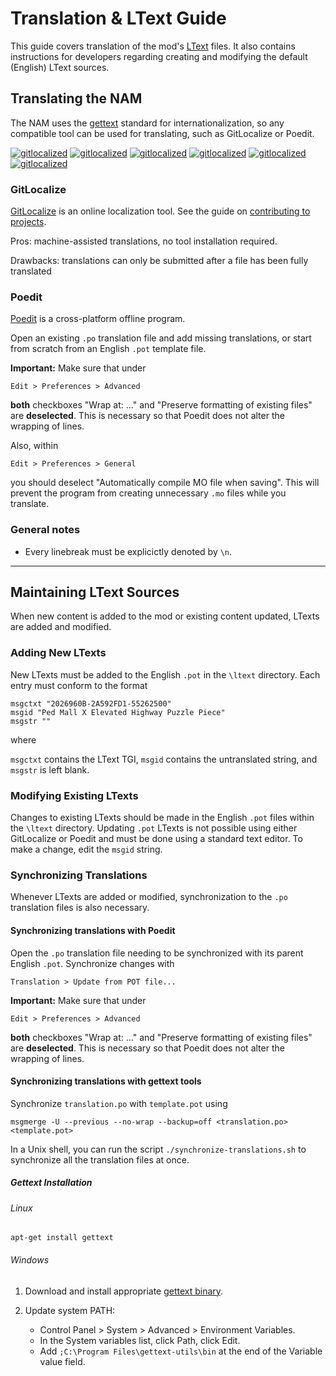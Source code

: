 # Translation & LText Guide

This guide covers translation of the mod's [LText](https://wiki.sc4devotion.com/index.php?title=LTEXT) files.  It also contains instructions for developers regarding creating and modifying the default (English) LText sources.

## Translating the NAM

The NAM uses the [gettext](https://en.wikipedia.org/wiki/Gettext) standard for internationalization,
so any compatible tool can be used for translating, such as GitLocalize or Poedit.

[![gitlocalized ](https://gitlocalize.com/repo/8339/de/badge.svg)](https://gitlocalize.com/repo/8339/de?utm_source=badge)
[![gitlocalized ](https://gitlocalize.com/repo/8339/es/badge.svg)](https://gitlocalize.com/repo/8339/es?utm_source=badge)
[![gitlocalized ](https://gitlocalize.com/repo/8339/fr/badge.svg)](https://gitlocalize.com/repo/8339/fr?utm_source=badge)
[![gitlocalized ](https://gitlocalize.com/repo/8339/it/badge.svg)](https://gitlocalize.com/repo/8339/it?utm_source=badge)
[![gitlocalized ](https://gitlocalize.com/repo/8339/ja/badge.svg)](https://gitlocalize.com/repo/8339/ja?utm_source=badge)
[![gitlocalized ](https://gitlocalize.com/repo/8339/nl/badge.svg)](https://gitlocalize.com/repo/8339/nl?utm_source=badge)

### GitLocalize

[GitLocalize](https://gitlocalize.com/repo/8339) is an online localization tool.  See the guide on [contributing to projects](https://docs.gitlocalize.com/how_to_contribute.html).

Pros: machine-assisted translations, no tool installation required.

Drawbacks: translations can only be submitted after a file has been fully translated

### Poedit

[Poedit](https://poedit.net/) is a cross-platform offline program.

Open an existing `.po` translation file and add missing translations,
or start from scratch from an English `.pot` template file.

**Important:** Make sure that under

    Edit > Preferences > Advanced

**both** checkboxes "Wrap at: …" and "Preserve formatting of existing files" are **deselected**.
This is necessary so that Poedit does not alter the wrapping of lines.

Also, within

    Edit > Preferences > General

you should deselect "Automatically compile MO file when saving".  This will prevent the program from creating unnecessary `.mo` files while you translate.

### General notes

- Every linebreak must be explicictly denoted by `\n`.

---

## Maintaining LText Sources

When new content is added to the mod or existing content updated, LTexts are added and modified.

### Adding New LTexts

New LTexts must be added to the English `.pot` in the `\ltext` directory.  Each entry must conform to the format

    msgctxt "2026960B-2A592FD1-55262500"
    msgid "Ped Mall X Elevated Highway Puzzle Piece"
    msgstr ""

where

`msgctxt` contains the LText TGI,
`msgid` contains the untranslated string,
and `msgstr` is left blank.

### Modifying Existing LTexts

Changes to existing LTexts should be made in the English `.pot` files within the `\ltext` directory.  Updating `.pot` LTexts is not possible using either GitLocalize or Poedit and must be done using a standard text editor.  To make a change, edit the `msgid` string.

### Synchronizing Translations

Whenever LTexts are added or modified, synchronization to the `.po` translation files is also necessary.

#### Synchronizing translations with Poedit

Open the `.po` translation file needing to be synchronized with its parent English `.pot`.  Synchronize changes with

    Translation > Update from POT file...

**Important:** Make sure that under

    Edit > Preferences > Advanced

**both** checkboxes "Wrap at: …" and "Preserve formatting of existing files" are **deselected**.
This is necessary so that Poedit does not alter the wrapping of lines.

#### Synchronizing translations with gettext tools

Synchronize `translation.po` with `template.pot` using

    msgmerge -U --previous --no-wrap --backup=off <translation.po> <template.pot>

In a Unix shell, you can run the script `./synchronize-translations.sh` to synchronize all the translation files at once.

##### Gettext Installation

###### Linux

    apt-get install gettext

###### Windows

1. Download and install appropriate [gettext binary](https://mlocati.github.io/articles/gettext-iconv-windows.html).

2. Update system PATH:

    - Control Panel > System > Advanced > Environment Variables.
    - In the System variables list, click Path, click Edit.
    - Add `;C:\Program Files\gettext-utils\bin` at the end of the Variable value field.
